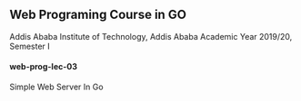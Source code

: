 ## Web Programing Course in GO
Addis Ababa Institute of Technology, Addis Ababa
Academic Year 2019/20, Semester I

#### web-prog-lec-03
Simple Web Server In Go
